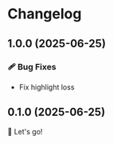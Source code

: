 # Changelog

## 1.0.0 (2025-06-25)

### 🩹 Bug Fixes

- Fix highlight loss

## 0.1.0 (2025-06-25)

🚀 Let's go!
